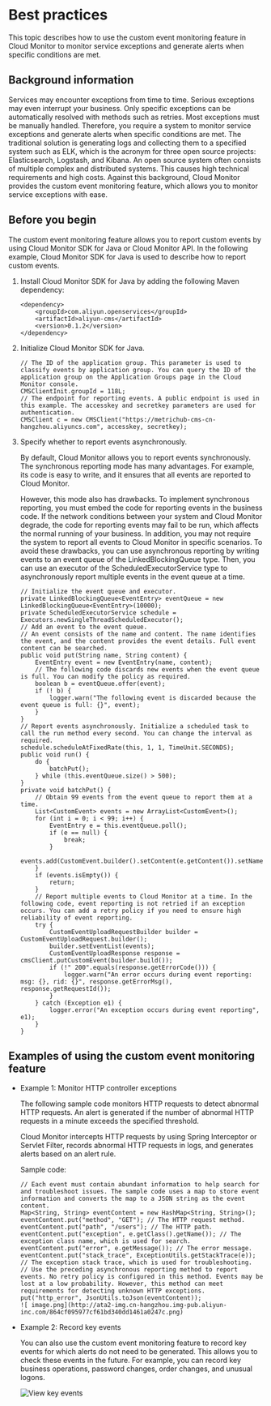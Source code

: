 # Best practices

This topic describes how to use the custom event monitoring feature in Cloud Monitor to monitor service exceptions and generate alerts when specific conditions are met.

## Background information

Services may encounter exceptions from time to time. Serious exceptions may even interrupt your business. Only specific exceptions can be automatically resolved with methods such as retries. Most exceptions must be manually handled. Therefore, you require a system to monitor service exceptions and generate alerts when specific conditions are met. The traditional solution is generating logs and collecting them to a specified system such as ELK, which is the acronym for three open source projects: Elasticsearch, Logstash, and Kibana. An open source system often consists of multiple complex and distributed systems. This causes high technical requirements and high costs. Against this background, Cloud Monitor provides the custom event monitoring feature, which allows you to monitor service exceptions with ease.

## Before you begin

The custom event monitoring feature allows you to report custom events by using Cloud Monitor SDK for Java or Cloud Monitor API. In the following example, Cloud Monitor SDK for Java is used to describe how to report custom events.

1.  Install Cloud Monitor SDK for Java by adding the following Maven dependency:

    ```
    <dependency>
        <groupId>com.aliyun.openservices</groupId>
        <artifactId>aliyun-cms</artifactId>
        <version>0.1.2</version>
    </dependency>
    ```

2.  Initialize Cloud Monitor SDK for Java.

    ```
    // The ID of the application group. This parameter is used to classify events by application group. You can query the ID of the application group on the Application Groups page in the Cloud Monitor console.
    CMSClientInit.groupId = 118L;
    // The endpoint for reporting events. A public endpoint is used in this example. The accesskey and secretkey parameters are used for authentication.
    CMSClient c = new CMSClient("https://metrichub-cms-cn-hangzhou.aliyuncs.com", accesskey, secretkey);
    ```

3.  Specify whether to report events asynchronously.

    By default, Cloud Monitor allows you to report events synchronously. The synchronous reporting mode has many advantages. For example, its code is easy to write, and it ensures that all events are reported to Cloud Monitor.

    However, this mode also has drawbacks. To implement synchronous reporting, you must embed the code for reporting events in the business code. If the network conditions between your system and Cloud Monitor degrade, the code for reporting events may fail to be run, which affects the normal running of your business. In addition, you may not require the system to report all events to Cloud Monitor in specific scenarios. To avoid these drawbacks, you can use asynchronous reporting by writing events to an event queue of the LinkedBlockingQueue type. Then, you can use an executor of the ScheduledExecutorService type to asynchronously report multiple events in the event queue at a time.

    ```
    // Initialize the event queue and executor.
    private LinkedBlockingQueue<EventEntry> eventQueue = new LinkedBlockingQueue<EventEntry>(10000);
    private ScheduledExecutorService schedule = Executors.newSingleThreadScheduledExecutor();
    // Add an event to the event queue.
    // An event consists of the name and content. The name identifies the event, and the content provides the event details. Full event content can be searched.
    public void put(String name, String content) {
        EventEntry event = new EventEntry(name, content);
        // The following code discards new events when the event queue is full. You can modify the policy as required.
        boolean b = eventQueue.offer(event);
        if (! b) {
            logger.warn("The following event is discarded because the event queue is full: {}", event);
        }
    }
    // Report events asynchronously. Initialize a scheduled task to call the run method every second. You can change the interval as required.
    schedule.scheduleAtFixedRate(this, 1, 1, TimeUnit.SECONDS);
    public void run() {
        do {
            batchPut();
        } while (this.eventQueue.size() > 500);
    }
    private void batchPut() {
        // Obtain 99 events from the event queue to report them at a time.
        List<CustomEvent> events = new ArrayList<CustomEvent>();
        for (int i = 0; i < 99; i++) {
            EventEntry e = this.eventQueue.poll();
            if (e == null) {
                break;
            }
            events.add(CustomEvent.builder().setContent(e.getContent()).setName(e.getName()).build());
        }
        if (events.isEmpty()) {
            return;
        }
        // Report multiple events to Cloud Monitor at a time. In the following code, event reporting is not retried if an exception occurs. You can add a retry policy if you need to ensure high reliability of event reporting.
        try {
            CustomEventUploadRequestBuilder builder = CustomEventUploadRequest.builder();
            builder.setEventList(events);
            CustomEventUploadResponse response = cmsClient.putCustomEvent(builder.build());
            if (!" 200".equals(response.getErrorCode())) {
                logger.warn("An error occurs during event reporting: msg: {}, rid: {}", response.getErrorMsg(), response.getRequestId());
            }
        } catch (Exception e1) {
            logger.error("An exception occurs during event reporting", e1);
        }
    }
    ```


## Examples of using the custom event monitoring feature

-   Example 1: Monitor HTTP controller exceptions

    The following sample code monitors HTTP requests to detect abnormal HTTP requests. An alert is generated if the number of abnormal HTTP requests in a minute exceeds the specified threshold.

    Cloud Monitor intercepts HTTP requests by using Spring Interceptor or Servlet Filter, records abnormal HTTP requests in logs, and generates alerts based on an alert rule.

    Sample code:

    ```
    // Each event must contain abundant information to help search for and troubleshoot issues. The sample code uses a map to store event information and converts the map to a JSON string as the event content. 
    Map<String, String> eventContent = new HashMap<String, String>();
    eventContent.put("method", "GET"); // The HTTP request method.
    eventContent.put("path", "/users"); // The HTTP path.
    eventContent.put("exception", e.getClass().getName()); // The exception class name, which is used for search.
    eventContent.put("error", e.getMessage()); // The error message.
    eventContent.put("stack_trace", ExceptionUtils.getStackTrace(e)); // The exception stack trace, which is used for troubleshooting.
    // Use the preceding asynchronous reporting method to report events. No retry policy is configured in this method. Events may be lost at a low probability. However, this method can meet requirements for detecting unknown HTTP exceptions.
    put("http_error", JsonUtils.toJson(eventContent));
    ![ image.png](http://ata2-img.cn-hangzhou.img-pub.aliyun-inc.com/864cf095977cf61bd340dd1461a0247c.png)
    ```

-   Example 2: Record key events

    You can also use the custom event monitoring feature to record key events for which alerts do not need to be generated. This allows you to check these events in the future. For example, you can record key business operations, password changes, order changes, and unusual logons.

    ![View key events](../images/p4906.png)



